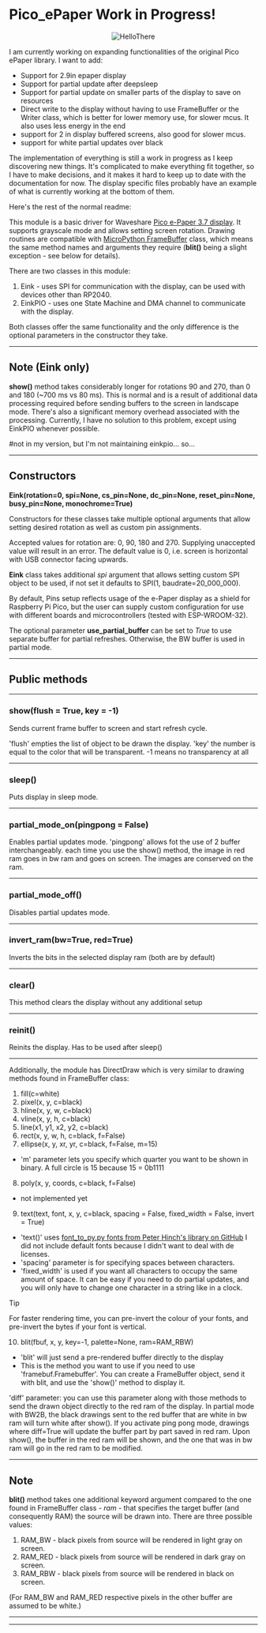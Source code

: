 # Pico_ePaper Work in Progress!

<div align="center">

![HelloThere](img/hello.jpg)

</div>

I am currently working on expanding functionalities of the original Pico ePaper library. I want to add:

- Support for 2.9in epaper display
- Support for partial update after deepsleep
- Support for partial update on smaller parts of the display to save on resources
- Direct write to the display without having to use FrameBuffer or the Writer class, which is better for lower memory use, for slower mcus. It also uses less energy in the end
- support for 2 in display buffered screens, also good for slower mcus.
- support for white partial updates over black

The implementation of everything is still a work in progress as I keep discovering new things. It's complicated to make everything
fit together, so I have to make decisions, and it makes it hard to keep up to date with the documentation for now.
The display specific files probably have an example of what is currently working at the bottom of them.

Here's the rest of the normal readme:

This module is a basic driver for Waveshare [Pico e-Paper 3.7 display](https://www.waveshare.com/wiki/Pico-ePaper-3.7).
It supports grayscale mode and allows setting screen rotation. Drawing routines are compatible with
[MicroPython FrameBuffer](https://docs.micropython.org/en/latest/library/framebuf.html) class, which means the same
method names and arguments they require (**blit()** being a slight exception - see below for details).

There are two classes in this module:
1. Eink - uses SPI for communication with the display, can be used with devices other than RP2040.
2. EinkPIO - uses one State Machine and DMA channel to communicate with the display.

Both classes offer the same functionality and the only difference is the optional parameters in the constructor they take.

---

## Note (Eink only)
**show()** method takes considerably longer for rotations 90 and 270, than 0 and 180 (~700 ms vs 80 ms). This is normal and
is a result of additional data processing required before sending buffers to the screen in landscape mode.
There's also a significant memory overhead associated with the processing.
Currently, I have no solution to this problem, except using EinkPIO whenever possible.

#not in my version, but I'm not maintaining einkpio... so...

---

## Constructors
**Eink(rotation=0, spi=None, cs_pin=None, dc_pin=None, reset_pin=None, busy_pin=None, monochrome=True)**

Constructors for these classes take multiple optional arguments that allow setting desired rotation as well as custom
pin assignments.

Accepted values for rotation are: 0, 90, 180 and 270. Supplying unaccepted value will result in an error. The default
value is 0, i.e. screen is horizontal with USB connector facing upwards.

**Eink** class takes additional _spi_ argument that allows setting custom SPI object to be used, if not set it defaults
to SPI(1, baudrate=20_000_000).

By default, Pins setup reflects usage of the e-Paper display as a shield for Raspberry Pi Pico, but the user
can supply custom configuration for use with different boards and microcontrollers (tested with ESP-WROOM-32).

The optional parameter **use_partial_buffer** can be set to _True_ to use separate buffer for partial refreshes.
Otherwise, the BW buffer is used in partial mode.

---

## Public methods

___

### show(flush = True, key = -1)
Sends current frame buffer to screen and start refresh cycle.

'flush' empties the list of object to be drawn the display.
'key' the number is equal to the color that will be transparent. -1 means no transparency at all

---

### sleep()
Puts display in sleep mode.

---

### partial_mode_on(pingpong = False)
Enables partial updates mode.
'pingpong' allows fot the use of 2 buffer interchangeably. each time you use the show() method, the image in red ram goes in bw ram and goes on screen. The images are conserved on the ram.

---

### partial_mode_off()
Disables partial updates mode.

---

### invert_ram(bw=True, red=True)
Inverts the bits in the selected display ram (both are by default)

---

### clear()
This method clears the display without any additional setup

---

### reinit()
Reinits the display. Has to be used after sleep()

---

Additionally, the module has DirectDraw which is very similar to drawing methods found in FrameBuffer class:
1. fill(c=white)
2. pixel(x, y, c=black)
3. hline(x, y, w, c=black)
4. vline(x, y, h, c=black)
5. line(x1, y1, x2, y2, c=black)
6. rect(x, y, w, h, c=black, f=False)
7. ellipse(x, y, xr, yr, c=black, f=False, m=15)
- 'm' parameter lets you specify which quarter you want to be shown in binary. A full circle is 15 because 15 = 0b1111
8. poly(x, y, coords, c=black, f=False)
- not implemented yet
9. text(text, font, x, y, c=black, spacing = False, fixed_width = False, invert = True)
- 'text()' uses [font_to_py.py fonts from Peter Hinch's library on GitHub](https://github.com/peterhinch/micropython-font-to-py/tree/master) I did not include default fonts because I didn't want to deal with de licenses.
- 'spacing' parameter is for specifying spaces between characters.
- 'fixed_width' is used if you want all characters to occupy the same amount of space. It can be easy if you need to do partial updates, and you will only have to change one character in a string like in a clock.

> [!TIP]
> For faster rendering time, you can pre-invert the colour of your fonts, and pre-invert the bytes if your font is vertical.

10. blit(fbuf, x, y, key=-1, palette=None, ram=RAM_RBW)
- 'blit' will just send a pre-rendered buffer directly to the display
- This is the method you want to use if you need to use 'framebuf.Framebuffer'. You can create a FrameBuffer object, send it with blit, and use the 'show()' method to display it.

'diff' parameter: you can use this parameter along with those methods to send the drawn object directly to the red ram 
of the display. In partial mode with BW2B, the black drawings sent to the red buffer that are white in bw ram will turn 
white after show(). If you activate ping pong mode, drawings where diff=True will update the buffer part by part saved in
red ram. Upon show(), the buffer in the red ram will be shown, and the one that was in bw ram will go in the red ram to be
modified.

---

## Note
**blit()** method takes one additional keyword argument compared to the one found in FrameBuffer class - _ram_ - that
specifies the target buffer (and consequently RAM) the source will be drawn into. There are three possible values:
1. RAM_BW - black pixels from source will be rendered in light gray on screen.
2. RAM_RED - black pixels from source will be rendered in dark gray on screen.
3. RAM_RBW - black pixels from source will be rendered in black on screen.

(For RAM_BW and RAM_RED respective pixels in the other buffer are assumed to be white.)

---

---
